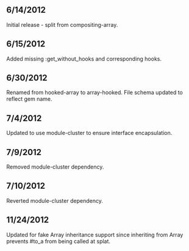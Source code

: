 
## 6/14/2012 ##

Initial release - split from compositing-array. 

## 6/15/2012 ##

Added missing :get_without_hooks and corresponding hooks.

## 6/30/2012 ##

Renamed from hooked-array to array-hooked. File schema updated to reflect gem name.

## 7/4/2012 ##

Updated to use module-cluster to ensure interface encapsulation.

## 7/9/2012 ##

Removed module-cluster dependency.

## 7/10/2012 ##

Reverted module-cluster dependency.

## 11/24/2012 ##

Updated for fake Array inheritance support since inheriting from Array prevents #to_a from being called at splat.
